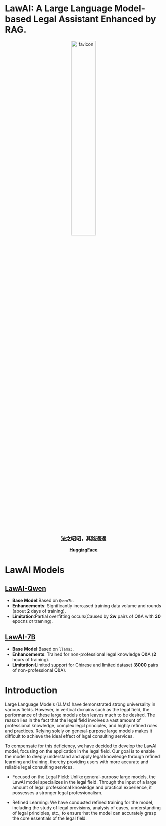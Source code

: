 # LawAI: A Large Language Model-based Legal Assistant Enhanced by RAG. 

<div align="center">
  <a href="https://github.com/3051617781/LawAI">
    <img width="40%" alt="favicon" src="https://github.com/user-attachments/assets/374b3b6a-a5af-445f-ac18-3b566a6da6be">
  </a>
  <p align="center">
    <h3>法之昭昭，其路遥遥</h3>
    <a href="https://huggingface.co/StarUniver/lawllm-gguf"><strong>HuggingFace</strong></a>
  </p>
</div>

# LawAI Models
## <a href="https://huggingface.co/StarUniver/Qwen-LawLLM">LawAI-Qwen</a>
- **Base Model**:Based on `Qwen7b`.
- **Enhancements**: Significantly increased training data volume and rounds (about **2** days of training).
- **Limitation**:Partial overfitting occurs(Caused by **2w** pairs of Q&A with **30** epochs of training).
## <a href="https://huggingface.co/StarUniver/lawllm-gguf">LawAI-7B</a>
- **Base Model**:Based on `llama3`.
- **Enhancements**: Trained for non-professional legal knowledge Q&A (**2** hours of training).
- **Limitation**:Limited support for Chinese and limited dataset (**8000** pairs of non-professional Q&A).


# Introduction
Large Language Models (LLMs) have demonstrated strong universality in various fields. However, in vertical domains such as the legal field, the performance of these large models often leaves much to be desired. The reason lies in the fact that the legal field involves a vast amount of professional knowledge, complex legal principles, and highly refined rules and practices. Relying solely on general-purpose large models makes it difficult to achieve the ideal effect of legal consulting services.

To compensate for this deficiency, we have decided to develop the LawAI model, focusing on the application in the legal field. Our goal is to enable the model to deeply understand and apply legal knowledge through refined learning and training, thereby providing users with more accurate and reliable legal consulting services.

* Focused on the Legal Field: Unlike general-purpose large models, the LawAI model specializes in the legal field. Through the input of a large amount of legal professional knowledge and practical experience, it possesses a stronger legal professionalism.

* Refined Learning: We have conducted refined training for the model, including the study of legal provisions, analysis of cases, understanding of legal principles, etc., to ensure that the model can accurately grasp the core essentials of the legal field.

